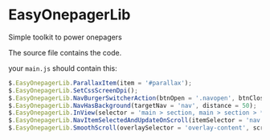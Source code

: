 # EasyOnepagerLib
Simple toolkit to power onepagers

The source file contains the code.

your `main.js` should contain this:
```javascript
$.EasyOnepagerLib.ParallaxItem(item = '#parallax');
$.EasyOnepagerLib.SetCssScreenDpi();
$.EasyOnepagerLib.NavBurgerSwitcherAction(btnOpen = '.navopen', btnClose = '.navclose', targetNav = 'nav');
$.EasyOnepagerLib.NavHasBackground(targetNav = 'nav', distance = 50);
$.EasyOnepagerLib.InView(selector = 'main > section, main > section > *, main > footer');
$.EasyOnepagerLib.NavItemSelectedAndUpdateOnScroll(itemSelector = 'nav li', sectionSelector = 'main > section, main > footer', firstId = '#home');
$.EasyOnepagerLib.SmoothScroll(overlaySelector = 'overlay-content', scrollOnPageLoad = false);
```
